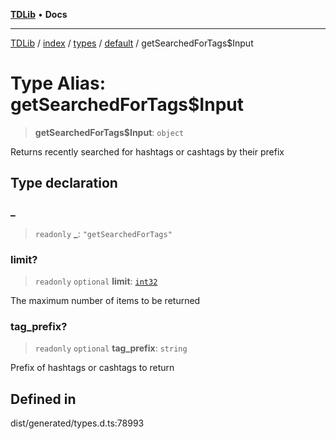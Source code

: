 [**TDLib**](../../../../../../README.md) • **Docs**

***

[TDLib](../../../../../../modules.md) / [index](../../../../../README.md) / [types](../../../README.md) / [default](../README.md) / getSearchedForTags$Input

# Type Alias: getSearchedForTags$Input

> **getSearchedForTags$Input**: `object`

Returns recently searched for hashtags or cashtags by their prefix

## Type declaration

### \_

> `readonly` **\_**: `"getSearchedForTags"`

### limit?

> `readonly` `optional` **limit**: [`int32`](int32.md)

The maximum number of items to be returned

### tag\_prefix?

> `readonly` `optional` **tag\_prefix**: `string`

Prefix of hashtags or cashtags to return

## Defined in

dist/generated/types.d.ts:78993
